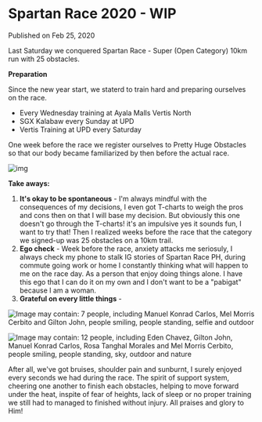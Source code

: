 # Spartan Race 2020 - WIP

Published on Feb 25, 2020



Last Saturday we conquered Spartan Race - Super (Open Category) 10km run with 25 obstacles.

**Preparation**

Since the new year start, we staterd to train hard and preparing ourselves on the race.

- Every Wednesday training at Ayala Malls Vertis North
- SGX Kalabaw every Sunday at UPD
- Vertis Training at UPD every Saturday



One week before the race we register ourselves to Pretty Huge Obstacles so that our body became familiarized by then before the actual race.

![img](https://scontent.fmnl17-2.fna.fbcdn.net/v/t1.0-9/86242647_10213297559312104_6634414210941976576_o.jpg?_nc_cat=102&_nc_ohc=WU7GpGokayQAX_FauhB&_nc_ht=scontent.fmnl17-2.fna&oh=5e3d55947aa023a43e5d0175b4da171a&oe=5EF1433C)



**Take aways:**

1. **It's okay to be spontaneous** - I'm always mindful with the consequences of my decisions, I even got T-charts to weigh the pros and cons then on that I will base my decision. But obviously this one doesn't go through the T-charts! it's an impulsive yes it sounds fun, I want to try that! Then I realized weeks before the race that the category we signed-up was 25 obstacles on a 10km trail.
2. **Ego check** - Week before the race, anxiety attacks me seriosuly, I always check my phone to stalk IG stories of Spartan Race PH, during commute going work or home I constantly thinking what will happen to me on the race day. As a person that enjoy doing things alone. I have this ego that I can do it on my own and I don't want to be a "pabigat" because I am a woman. 
3. **Grateful on every little things** - 

![Image may contain: 7 people, including Manuel Konrad Carlos, Mel Morris Cerbito and Gilton John, people smiling, people standing, selfie and outdoor](https://scontent.fmnl17-1.fna.fbcdn.net/v/t1.0-9/87292679_3064307846912959_1961927304032550912_n.jpg?_nc_cat=105&_nc_ohc=ZsWQlSIEUqkAX8i0O81&_nc_ht=scontent.fmnl17-1.fna&oh=bfc08554061d704487c02e6f69887311&oe=5EFF15AB)



![Image may contain: 12 people, including Eden Chavez, Gilton John, Manuel Konrad Carlos, Rosa Tanghal Morales and Mel Morris Cerbito, people smiling, people standing, sky, outdoor and nature](https://scontent.fmnl17-2.fna.fbcdn.net/v/t1.0-9/87255848_10213346453734434_4854940523552571392_o.jpg?_nc_cat=110&_nc_ohc=cuJOICfcml8AX8XSXoo&_nc_ht=scontent.fmnl17-2.fna&oh=8dc93d1890e8b3b7ee68288925d90a21&oe=5EC3B692)



After all, we've got bruises, shoulder pain and sunburnt, I surely enjoyed every seconds we had during the race. The spirit of support system, cheering one another to finish each obstacles, helping to move forward under the heat, inspite of fear of heights, lack of sleep or no proper training we still had to managed to finished without injury. All praises and glory to Him!



